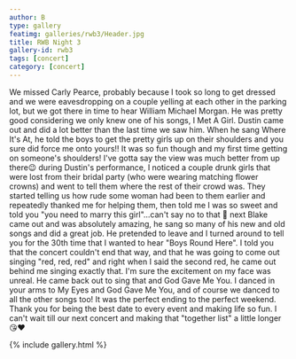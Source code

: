 ```yaml
---
author: B
type: gallery
featimg: galleries/rwb3/Header.jpg
title: RWB Night 3
gallery-id: rwb3
tags: [concert]
category: [concert]
---
```

We missed Carly Pearce, probably because I took so long to get dressed and we were eavesdropping on a couple yelling at each other in the parking lot, but we got there in time to hear William Michael Morgan. He was pretty good considering we only knew one of his songs, I Met A Girl. Dustin came out and did a lot better than the last time we saw him. When he sang Where It's At, he told the boys to get the pretty girls up on their shoulders and you sure did force me onto yours!! It was so fun though and my first time getting on someone's shoulders! I've gotta say the view was much better from up there😉 during Dustin's performance, I noticed a couple drunk girls that were lost from their bridal party (who were wearing matching flower crowns) and went to tell them where the rest of their crowd was. They started telling us how rude some woman had been to them earlier and repeatedly thanked me for helping them, then told me I was so sweet and told you "you need to marry this girl"...can't say no to that 🤷 next Blake came out and was absolutely amazing, he sang so many of his new and old songs and did a great job. He pretended to leave and I turned around to tell you for the 30th time that I wanted to hear "Boys Round Here". I told you that the concert couldn't end that way, and that he was going to come out singing "red, red, red" and right when I said the second red, he came out behind me singing exactly that. I'm sure the excitement on my face was unreal. He came back out to sing that and God Gave Me You. I danced in your arms to My Eyes and God Gave Me You, and of course we danced to all the other songs too! It was the perfect ending to the perfect weekend. Thank you for being the best date to every event and making life so fun. I can't wait till our next concert and making that "together list" a little longer 😘❤️
<br>

{% include gallery.html %}
